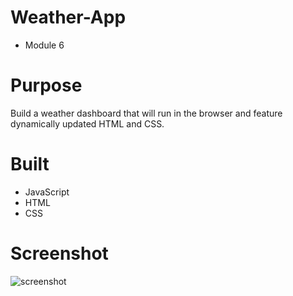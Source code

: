 # Weather-App
* Module 6
 # Purpose 
 Build a weather dashboard that will run in the browser and feature dynamically updated HTML and CSS.

 # Built 
 * JavaScript
 * HTML
 * CSS

# Screenshot

![screenshot](https://github.com/KevLuck/weather-app/assets/116979866/69f5068a-31af-4957-b51c-005d0862046a)
